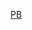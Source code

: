 ---
layout: post
wordpress_id: 1102
wordpress_url: http://noesbueno.com/archives/1102
date: '2011-04-20 12:12:16 -0500'
date_gmt: '2011-04-20 17:12:16 -0500'
body: |
  <p><a href="http://youthewhoa.blogspot.com/2011/04/pb.html?zx=269638c9db90b0d3">PB</a></p>
---